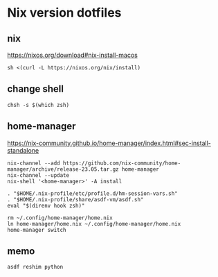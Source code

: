 # Nix version dotfiles

## nix
https://nixos.org/download#nix-install-macos

```
sh <(curl -L https://nixos.org/nix/install)
```
## change shell

```
chsh -s $(which zsh)
```

## home-manager
https://nix-community.github.io/home-manager/index.html#sec-install-standalone

```
nix-channel --add https://github.com/nix-community/home-manager/archive/release-23.05.tar.gz home-manager
nix-channel --update
nix-shell '<home-manager>' -A install
```

```
. "$HOME/.nix-profile/etc/profile.d/hm-session-vars.sh"
. "$HOME/.nix-profile/share/asdf-vm/asdf.sh"
eval "$(direnv hook zsh)"
```

```
rm ~/.config/home-manager/home.nix
ln home-manager/home.nix ~/.config/home-manager/home.nix
home-manager switch
```

## memo
```
asdf reshim python
```


